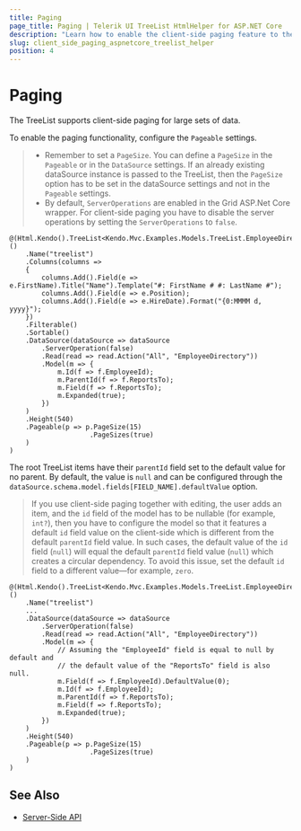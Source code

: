 ```yaml
---
title: Paging
page_title: Paging | Telerik UI TreeList HtmlHelper for ASP.NET Core
description: "Learn how to enable the client-side paging feature to the Telerik UI TreeList HtmlHelper for ASP.NET Core."
slug: client_side_paging_aspnetcore_treelist_helper
position: 4
---
```


# Paging

The TreeList supports client-side paging for large sets of data.

To enable the paging functionality, configure the `Pageable` settings.

> * Remember to set a `PageSize`. You can define a `PageSize` in the `Pageable` or in the `DataSource` settings. If an already existing dataSource instance is passed to the TreeList, then the `PageSize` option has to be set in the dataSource settings and not in the `Pageable` settings.
> * By default, `ServerOperations` are enabled in the Grid ASP.Net Core wrapper. For client-side paging you have to disable the server operations by setting the `ServerOperations` to `false`.

    @(Html.Kendo().TreeList<Kendo.Mvc.Examples.Models.TreeList.EmployeeDirectoryModel>()
        .Name("treelist")
        .Columns(columns =>
        {
            columns.Add().Field(e => e.FirstName).Title("Name").Template("#: FirstName # #: LastName #");
            columns.Add().Field(e => e.Position);
            columns.Add().Field(e => e.HireDate).Format("{0:MMMM d, yyyy}");
        })
        .Filterable()
        .Sortable()
        .DataSource(dataSource => dataSource
            .ServerOperation(false)
            .Read(read => read.Action("All", "EmployeeDirectory"))
            .Model(m => {
                m.Id(f => f.EmployeeId);
                m.ParentId(f => f.ReportsTo);
                m.Field(f => f.ReportsTo);
                m.Expanded(true);
            })
        )
        .Height(540)
        .Pageable(p => p.PageSize(15)
                        .PageSizes(true)
        )
    )

The root TreeList items have their `parentId` field set to the default value for no parent. By default, the value is `null` and can be configured through the `dataSource.schema.model.fields[FIELD_NAME].defaultValue` option.

> If you use client-side paging together with editing, the user adds an item, and the `id` field of the model has to be nullable (for example, `int?`), then you have to configure the model so that it features a default `id` field value on the client-side which is different from the default `parentId` field value. In such cases, the default value of the `id` field (`null`) will equal the default `parentId` field value (`null`) which creates a circular dependency. To avoid this issue, set the default `id` field to a different value&mdash;for example, `zero`.

    @(Html.Kendo().TreeList<Kendo.Mvc.Examples.Models.TreeList.EmployeeDirectoryModel>()
        .Name("treelist")
        ...
        .DataSource(dataSource => dataSource
            .ServerOperation(false)
            .Read(read => read.Action("All", "EmployeeDirectory"))
            .Model(m => {
                // Assuming the "EmployeeId" field is equal to null by default and
                // the default value of the "ReportsTo" field is also null.
                m.Field(f => f.EmployeeId).DefaultValue(0);
                m.Id(f => f.EmployeeId);
                m.ParentId(f => f.ReportsTo);
                m.Field(f => f.ReportsTo);
                m.Expanded(true);
            })
        )
        .Height(540)
        .Pageable(p => p.PageSize(15)
                        .PageSizes(true)
        )
    )

## See Also

* [Server-Side API](/api/treelist)
